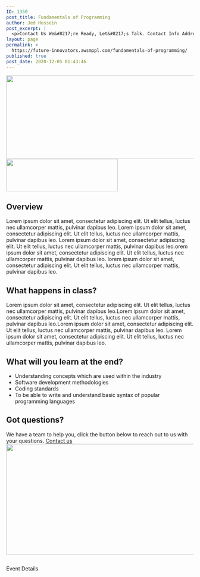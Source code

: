 ```yaml
---
ID: 1350
post_title: Fundamentals of Programming
author: Jed Hussein
post_excerpt: |
  <p>Contact Us We&#8217;re Ready, Let&#8217;s Talk. Contact Info Address​ 123 Fifth Avenue, NY 10160, New York, USA Email Us contact@example.com​ Call Us 800-123-456 Facebook Twitter Google-plus</p>
layout: page
permalink: >
  https://future-innovators.awsmppl.com/fundamentals-of-programming/
published: true
post_date: 2020-12-05 01:43:46
---
```

<img src="http://future-innovators.awsmppl.com/wp-content/uploads/2020/12/Web-1920-–-1-3-768x224.jpg" alt="" loading="lazy" srcset="https://future-innovators.awsmppl.com/wp-content/uploads/2020/12/Web-1920-–-1-3-768x224.jpg 768w, https://future-innovators.awsmppl.com/wp-content/uploads/2020/12/Web-1920-–-1-3-300x87.jpg 300w, https://future-innovators.awsmppl.com/wp-content/uploads/2020/12/Web-1920-–-1-3-1024x299.jpg 1024w, https://future-innovators.awsmppl.com/wp-content/uploads/2020/12/Web-1920-–-1-3.jpg 1029w" sizes="(max-width: 768px) 100vw, 768px" width="768" height="224">
<img src="http://future-innovators.awsmppl.com/wp-content/uploads/2020/12/Web-1920-–-1-3-300x87.jpg" alt="" loading="lazy" srcset="https://future-innovators.awsmppl.com/wp-content/uploads/2020/12/Web-1920-–-1-3-300x87.jpg 300w, https://future-innovators.awsmppl.com/wp-content/uploads/2020/12/Web-1920-–-1-3-1024x299.jpg 1024w, https://future-innovators.awsmppl.com/wp-content/uploads/2020/12/Web-1920-–-1-3-768x224.jpg 768w, https://future-innovators.awsmppl.com/wp-content/uploads/2020/12/Web-1920-–-1-3.jpg 1029w" sizes="(max-width: 300px) 100vw, 300px" width="300" height="87">
<h2>Overview</h2>
Lorem ipsum dolor sit amet, consectetur adipiscing elit. Ut elit tellus, luctus nec ullamcorper mattis, pulvinar dapibus leo. Lorem ipsum dolor sit amet, consectetur adipiscing elit. Ut elit tellus, luctus nec ullamcorper mattis, pulvinar dapibus leo. Lorem ipsum dolor sit amet, consectetur adipiscing elit. Ut elit tellus, luctus nec ullamcorper mattis, pulvinar dapibus leo.orem ipsum dolor sit amet, consectetur adipiscing elit. Ut elit tellus, luctus nec ullamcorper mattis, pulvinar dapibus leo. lorem ipsum dolor sit amet, consectetur adipiscing elit. Ut elit tellus, luctus nec ullamcorper mattis, pulvinar dapibus leo.
<h2>What happens in class?</h2>
Lorem ipsum dolor sit amet, consectetur adipiscing elit. Ut elit tellus, luctus nec ullamcorper mattis, pulvinar dapibus leo.Lorem ipsum dolor sit amet, consectetur adipiscing elit. Ut elit tellus, luctus nec ullamcorper mattis, pulvinar dapibus leo.Lorem ipsum dolor sit amet, consectetur adipiscing elit. Ut elit tellus, luctus nec ullamcorper mattis, pulvinar dapibus leo. Lorem ipsum dolor sit amet, consectetur adipiscing elit. Ut elit tellus, luctus nec ullamcorper mattis, pulvinar dapibus leo.
<h2>What will you learn at the end?</h2>
<ul>
 	<li>
										Understanding concepts which are used within the industry</li>
 	<li>
										Software development methodologies</li>
 	<li>
										Coding standards</li>
 	<li>
										To be able to write and understand basic syntax of popular programming languages</li>
</ul>
<h2>Got questions?</h2>
We have a team to help you, click the button below to reach out to us with your questions.

<a href="https://future-innovators.awsmppl.com/contact-us/" role="button">
Contact us
</a>
<img src="http://future-innovators.awsmppl.com/wp-content/uploads/2020/12/Web-1920-–-1-5.jpg" alt="" loading="lazy" srcset="https://future-innovators.awsmppl.com/wp-content/uploads/2020/12/Web-1920-–-1-5.jpg 738w, https://future-innovators.awsmppl.com/wp-content/uploads/2020/12/Web-1920-–-1-5-300x121.jpg 300w" sizes="(max-width: 738px) 100vw, 738px" width="738" height="297">
<h2></h2>
<a>Event Details</a>
